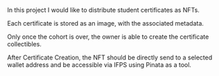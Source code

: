 In this project I would like to distribute student certificates as NFTs.

Each certificate is stored as an image, with the associated metadata.

Only once the cohort is over, the owner is able to create the certificate collectibles.

After Certificate Creation, the NFT should be directly send to a selected wallet address and be accessible via IFPS using Pinata as a tool.
